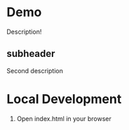 # Demo

Description!

## subheader

Second description

# Local Development

1. Open index.html in your browser
